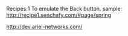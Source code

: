 Recipes:1 To emulate the Back button. sample: http://recipe1.senchafy.com/#page/spring

http://dev.ariel-networks.com/
